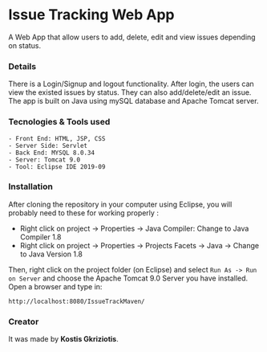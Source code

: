 # Issue Tracking Web App
A Web App that allow users to add, delete, edit and view issues depending on status.

### Details
There is a Login/Signup and logout functionality. After login, the users can view the existed issues by status. They can also add/delete/edit an issue. The app is built on Java using mySQL database and Apache Tomcat server.


### Tecnologies & Tools used
```
- Front End: HTML, JSP, CSS
- Server Side: Servlet
- Back End: MYSQL 8.0.34
- Server: Tomcat 9.0
- Tool: Eclipse IDE 2019-09
```

### Installation
After cloning the repository in your computer using Eclipse, you will probably need to these for working properly :
- Right click on project -> Properties -> Java Compiler: Change to Java Compiler 1.8
- Right click on project -> Properties -> Projects Facets -> Java -> Change to Java Version 1.8

Then, right click on the project folder (on Eclipse) and select ```Run As -> Run on Server``` and choose the Apache Tomcat 9.0 Server you have installed.
Open a browser and type in: 
```
http://localhost:8080/IssueTrackMaven/
```

### Creator
It was made by **Kostis Gkriziotis**.

